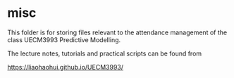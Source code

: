 # misc

This folder is for storing files relevant to the attendance management of the class UECM3993 Predictive Modelling.

The lecture notes, tutorials and practical scripts can be found from

https://liaohaohui.github.io/UECM3993/
